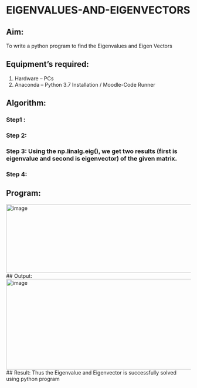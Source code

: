 # EIGENVALUES-AND-EIGENVECTORS
## Aim:
To write a python program to find the Eigenvalues and Eigen Vectors
## Equipment’s required:
1. 	Hardware – PCs
2. 	Anaconda – Python 3.7 Installation / Moodle-Code Runner
## Algorithm:
### Step1 : 
### Step 2: 
### Step 3: Using the np.linalg.eig(),  we get two results (first is eigenvalue and second is eigenvector) of the given matrix.
### Step 4: 
## Program:
<img width="766" height="187" alt="image" src="https://github.com/user-attachments/assets/e76ed8f3-9d61-4743-bcaa-fcfc5eda8906" />
## Output:
<img width="1262" height="247" alt="image" src="https://github.com/user-attachments/assets/a9587c19-d377-4cbc-b4fb-03b402aba1ed" />
## Result:
Thus the Eigenvalue and Eigenvector is successfully solved using python program
